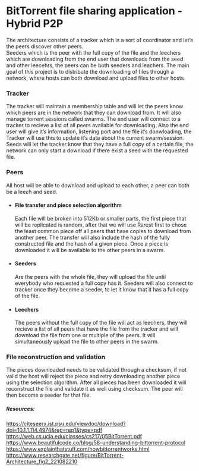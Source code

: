 


<h1>BitTorrent file sharing application - Hybrid P2P</h1>

The architecture consists of a tracker which is a sort of coordinator and let’s the peers discover other peers. <br/>
Seeders which is the peer with the full copy of the file and the leechers which are downloading from the end user that downloads from the seed and other leecehrs, 
the peers can be both seeders and leachers. The main goal of this project is to distribute the downloading of files through a network, where hosts can both download and upload files to other hosts.

<h3>Tracker</h3>

The tracker will maintain a membership table and will let the peers know which peers are in the network that they can download from. It will also manage torrent sessions called swarms. The end user will connect to a tracker to recieve a list of all peers available for downloading. Also the end user will give it’s information, listening port and the file it’s donwloading, the Tracker will use this to update it’s data about the current swarm/session.
Seeds will let the tracker know that they have a full copy of a certain file, the network can only start a download if there exist a seed with the requested file.

<h3>Peers </h3>

All host will be able to download and upload to each other, a peer can both be a leech and seed.
<ul>
 <li>
<h4>File transfer and piece selection algorithm</h4>
Each file will be broken into 512Kb or smaller parts, the first piece that will be replicated is random, after that we will use Rarest first to chose the least common piece off all peers that have copies to download from another peer. The transfer will also include the hash of the fully constructed file and the hash of a given piece. Once a piece is downloaded it will be available to the other peers in a swarm.
  </li>
  <li>
<h4>Seeders</h4>
Are the peers with the whole file, they will upload the file until everybody who requested a full copy has it. Seeders will also connect to tracker once they become a seeder, to let it know that it has a full copy of the file.
  </li>
  <li>
<h4>Leechers</h4>
The peers without the full copy of the file will act as leechers, they will recieve a list of all peers that have the file from the tracker and will download the file from one or multiple of the peers. It will simultaneously upload the file to other peers in the swarm.
  </li>
</ul>

<h3>File reconstruction and validation</h3>
The pieces downloaded needs to be validated through a checksum, if not valid the host will reject the piece and retry downloading another piece using the selection algorithm.
After all pieces has been downloaded it will reconstruct the file and validate it as well using checksum. The peer will then become a seeder for that file.



<h5>Resources:</h5>

https://citeseerx.ist.psu.edu/viewdoc/download?doi=10.1.1.114.4974&rep=rep1&type=pdf
https://web.cs.ucla.edu/classes/cs217/05BitTorrent.pdf
https://www.beautifulcode.co/blog/58-understanding-bittorrent-protocol
https://www.explainthatstuff.com/howbittorrentworks.html
https://www.researchgate.net/figure/BitTorrent-Architecture_fig2_221082210

